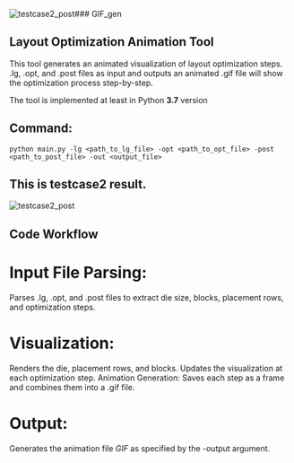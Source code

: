 ![testcase2_post](https://github.com/user-attachments/assets/966e3178-21a2-4288-b634-e2d2b1f3d766)### GIF_gen
## Layout Optimization Animation Tool
This tool generates an animated visualization of layout optimization steps.
.lg, .opt, and .post files as input and outputs an animated .gif file will show the optimization process step-by-step.

The tool is implemented at least in Python **3.7** version 

## Command:
`python main.py -lg <path_to_lg_file> -opt <path_to_opt_file> -post <path_to_post_file> -out <output_file>`

## This is testcase2 result.
![testcase2_post](https://github.com/user-attachments/assets/8ce094d6-ef91-4825-a45d-79743cdb5ab9)


## Code Workflow
# Input File Parsing:
Parses .lg, .opt, and .post files to extract die size, blocks, placement rows, and optimization steps.
# Visualization:
Renders the die, placement rows, and blocks.
Updates the visualization at each optimization step.
Animation Generation:
Saves each step as a frame and combines them into a .gif file.
# Output:
Generates the animation file *GIF* as specified by the -output argument.

